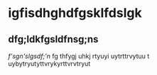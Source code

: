 # igfisdhghdfgsklfdslgk

## dfg;ldkfgsldfnsg;ns

*f'sgn'slgsdf;\'n* fg thfygj uhkj  rtyuyi uytrttrvytuu  t uybytryutyttvrykyrttvrvtryut